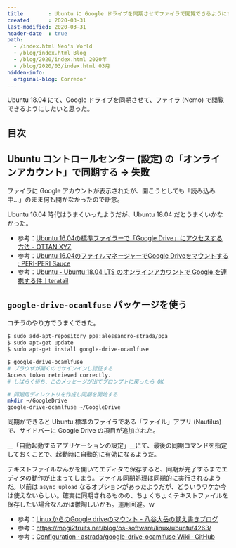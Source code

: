 ```yaml
---
title        : Ubuntu に Google ドライブを同期させてファイラで閲覧できるようにする
created      : 2020-03-31
last-modified: 2020-03-31
header-date  : true
path:
  - /index.html Neo's World
  - /blog/index.html Blog
  - /blog/2020/index.html 2020年
  - /blog/2020/03/index.html 03月
hidden-info:
  original-blog: Corredor
---
```


Ubuntu 18.04 にて、Google ドライブを同期させて、ファイラ (Nemo) で閲覧できるようにしたいと思った。

## 目次

## Ubuntu コントロールセンター (設定) の「オンラインアカウント」で同期する → 失敗

ファイラに Google アカウントが表示されたが、開こうとしても「読み込み中…」のまま何も開かなかったので断念。

Ubuntu 16.04 時代はうまくいったようだが、Ubuntu 18.04 だとうまくいかなかった。

- 参考：[Ubuntu 16.04の標準ファイラーで「Google Drive」にアクセスする方法 - OTTAN.XYZ](https://ottan.xyz/ubuntu-16-04-google-drive-filer-4725/)
- 参考：[Ubuntu 16.04のファイルマネージャーでGoogle Driveをマウントする : PERI-PERI Sauce](http://inux.blog.jp/archives/51993495.html)
- 参考：[Ubuntu - Ubuntu 18.04 LTS のオンラインアカウントで Google を連携する件｜teratail](https://teratail.com/questions/135603)

## `google-drive-ocamlfuse` パッケージを使う

コチラのやり方でうまくできた。

```bash
$ sudo add-apt-repository ppa:alessandro-strada/ppa
$ sudo apt-get update
$ sudo apt-get install google-drive-ocamlfuse

$ google-drive-ocamlfuse
# ブラウザが開くのでサインインし認証する
Access token retrieved correctly.
# しばらく待ち、このメッセージが出てプロンプトに戻ったら OK

# 同期用ディレクトリを作成し同期を開始する
mkdir ~/GoogleDrive
google-drive-ocamlfuse ~/GoogleDrive
```

同期ができると Ubuntu 標準のファイラである「ファイル」アプリ (Nautilus) で、サイドバーに Google Drive の項目が追加された。

__「自動起動するアプリケーションの設定」__にて、最後の同期コマンドを指定しておくことで、起動時に自動的に有効になるようだ。

テキストファイルなんかを開いてエディタで保存すると、同期が完了するまでエディタの動作が止まってしまう。ファイル同期処理は同期的に実行されるようだ。以前は `async_upload` なるオプションがあったようだが、どういうワケか今は使えないらしい。確実に同期されるものの、ちょくちょくテキストファイルを保存したい場合なんかは鬱陶しいかも。運用回避。ｗ

- 参考：[LinuxからのGoogle driveのマウント - 八谷大岳の覚え書きブログ](http://hirotaka-hachiya.hatenablog.com/entry/2019/01/11/145135)
- 参考：<https://mogi2fruits.net/blog/os-software/linux/ubuntu/4263/>
- 参考：[Configuration · astrada/google-drive-ocamlfuse Wiki · GitHub](https://github.com/astrada/google-drive-ocamlfuse/wiki/Configuration)
